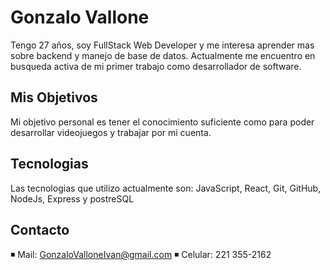 # Gonzalo Vallone
Tengo 27 años, soy FullStack Web Developer y me interesa aprender mas sobre backend y manejo de base de datos.
Actualmente me encuentro en busqueda activa de mi primer trabajo como desarrollador de software.

## Mis Objetivos

Mi objetivo personal es tener el conocimiento suficiente como para poder desarrollar videojuegos y trabajar por mi cuenta.

## Tecnologias

Las tecnologias que utilizo actualmente son:
JavaScript, React, Git, GitHub, NodeJs, Express y postreSQL

## Contacto
◾ Mail: GonzaloValloneIvan@gmail.com
◾ Celular: 221 355-2162
